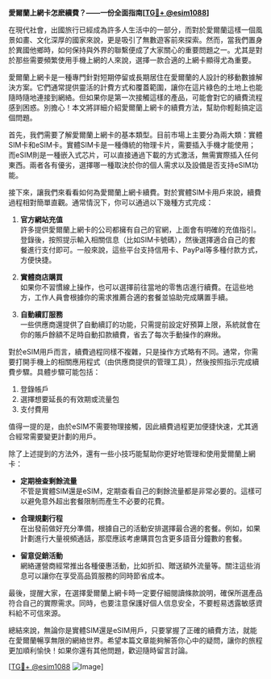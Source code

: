 **愛爾蘭上網卡怎麽續費？——一份全面指南[[TG💪+ @esim1088](https://t.me/s/esim1088)]**

在現代社會，出國旅行已經成為許多人生活中的一部分，而對於愛爾蘭這樣一個風景如畫、文化深厚的國家來說，更是吸引了無數遊客前來探索。然而，當我們置身於異國他鄉時，如何保持與外界的聯繫便成了大家關心的重要問題之一。尤其是對於那些需要頻繁使用手機上網的人來說，選擇一款合適的上網卡顯得尤為重要。

愛爾蘭上網卡是一種專門針對短期停留或長期居住在愛爾蘭的人設計的移動數據解決方案。它們通常提供靈活的計費方式和覆蓋範圍，讓你在這片綠色的土地上也能隨時隨地連接到網絡。但如果你是第一次接觸這樣的產品，可能會對它的續費流程感到困惑。別擔心！本文將詳細介紹愛爾蘭上網卡的續費方法，幫助你輕鬆搞定這個問題。

首先，我們需要了解愛爾蘭上網卡的基本類型。目前市場上主要分為兩大類：實體SIM卡和eSIM卡。實體SIM卡是一種傳統的物理卡片，需要插入手機才能使用；而eSIM則是一種嵌入式芯片，可以直接通過下載的方式激活，無需實際插入任何東西。兩者各有優劣，選擇哪一種取決於你的個人需求以及設備是否支持eSIM功能。

接下來，讓我們來看看如何為愛爾蘭上網卡續費。對於實體SIM卡用戶來說，續費過程相對簡單直觀。通常情況下，你可以通過以下幾種方式完成：

1. **官方網站充值**  
   許多提供愛爾蘭上網卡的公司都擁有自己的官網，上面會有明確的充值指引。登錄後，按照提示輸入相關信息（比如SIM卡號碼），然後選擇適合自己的套餐進行支付即可。一般來說，這些平台支持信用卡、PayPal等多種付款方式，方便快捷。

2. **實體商店購買**  
   如果你不習慣線上操作，也可以選擇前往當地的零售店進行續費。在這些地方，工作人員會根據你的需求推薦合適的套餐並協助完成購置手續。

3. **自動續訂服務**  
   一些供應商還提供了自動續訂的功能，只需提前設定好預算上限，系統就會在你的賬戶餘額不足時自動扣款續費，省去了每次手動操作的麻煍。

對於eSIM用戶而言，續費過程同樣不複雜，只是操作方式略有不同。通常，你需要打開手機上的相關應用程式（由供應商提供的管理工具），然後按照指示完成續費步驟。具體步驟可能包括：

1. 登錄帳戶  
2. 選擇想要延長的有效期或流量包  
3. 支付費用  

值得一提的是，由於eSIM不需要物理接觸，因此續費過程更加便捷快速，尤其適合經常需要變更計劃的用戶。

除了上述提到的方法外，還有一些小技巧能幫助你更好地管理和使用愛爾蘭上網卡：

- **定期檢查剩餘流量**  
  不管是實體SIM還是eSIM，定期查看自己的剩餘流量都是非常必要的。這樣可以避免意外超出套餐限制而產生不必要的花費。

- **合理規劃行程**  
  在出發前做好充分準備，根據自己的活動安排選擇最合適的套餐。例如，如果計劃進行大量視頻通話，那麼應該考慮購買包含更多語音分鐘數的套餐。

- **留意促銷活動**  
  網絡運營商經常推出各種優惠活動，比如折扣、贈送額外流量等。關注這些消息可以讓你在享受高品質服務的同時節省成本。

最後，提醒大家，在選擇愛爾蘭上網卡時一定要仔細閱讀條款說明，確保所選產品符合自己的實際需求。同時，也要注意保護好個人信息安全，不要輕易透露敏感資料給不可信來源。

總結來說，無論你是實體SIM還是eSIM用戶，只要掌握了正確的續費方法，就能在愛爾蘭暢享無限的網絡世界。希望本篇文章能夠解答你心中的疑問，讓你的旅程更加順利愉快！如果你還有其他問題，歡迎隨時留言討論。

[[TG💪+ @esim1088](https://t.me/s/esim1088) ![Image](https://i.postimg.cc/4NQfJmqS/Snipaste-2025-05-13-00-14-12.png)]